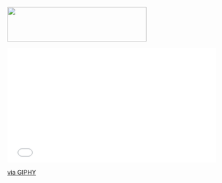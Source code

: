 <a href="https://my.pcloud.com/publink/show?code=kZ5oRqZPQMHwgp6fzJwBVtSVLLImBSXBOBy#tpl=publicfoldergrid" target="_blank"><img src="https://media.giphy.com/media/4pikC5WX05Zra/giphy.gif" width="320" height="80" border="0"></a><br>

<iframe src="//giphy.com/embed/4pikC5WX05Zra?html5=true" width="480" height="265" frameBorder="0" class="giphy-embed" allowFullScreen></iframe><p><a href="https://giphy.com/gifs/4pikC5WX05Zra">via GIPHY</a></p>

